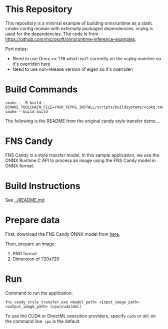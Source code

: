 # This Repository
This repository is a minimal example of building onnxruntime as a static cmake config module with externally packaged dependencies. vcpkg is used for the dependencies. The code is from https://github.com/microsoft/onnxruntime-inference-examples.

Port notes:
- Need to use Onnx >= 1.16 which isn't currently on the vcpkg mainline so it's overriden here
- Need to use non-release version of eigen so it's overriden

# Build Commands
```
cmake . -B build -DCMAKE_TOOLCHAIN_FILE=YOUR_VCPKG_INSTALL/scripts/buildsystems/vcpkg.cmake
cmake --build build
```


The following is the README from the original candy style transfer demo....

# FNS Candy
FNS Candy is a style transfer model. In this sample application, we use the ONNX Runtime C API to process an image using the FNS Candy model in ONNX format.

# Build Instructions
See [../README.md](../README.md)

# Prepare data
First, download the FNS Candy ONNX model from [here](https://raw.githubusercontent.com/microsoft/Windows-Machine-Learning/master/Samples/FNSCandyStyleTransfer/UWP/cs/Assets/candy.onnx).

Then, prepare an image:
1. PNG format
2. Dimension of 720x720

# Run
Command to run the application:
```
fns_candy_style_transfer.exe <model_path> <input_image_path> <output_image_path> [cpu|cuda|dml]
```

To use the CUDA or DirectML execution providers, specify `cuda` or `dml` on the command line. `cpu` is the default.
